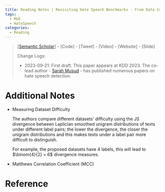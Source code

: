 ```yaml
---
title: Reading Notes | Revisiting Hate Speech Benchmarks - From Data Curation to System Deployment
tags:
  - MoE
  - HateSpeech
categories:
  - Reading
---
```


> [[Semantic Scholar](https://www.semanticscholar.org/paper/Revisiting-Hate-Speech-Benchmarks%3A-From-Data-to-Kulkarni-Masud/faf46bd0d88c582177d9bf9d0b3c3e30fd5a763e)] - [Code] - [Tweet] - [Video] - [Website] - [Slide]
>
> Change Logs:
>
> - 2023-09-21: First draft. This paper appears at KDD 2023. The co-lead author - [Sarah Musud](https://sara-02.github.io/) - has published numerous papers on hate speech detection.

# Additional Notes

- Measuring Dataset Difficulty

    The authors compare different datasets' difficulty using the JS divergence between Laplician smoothed unigram distributions of texts under different label pairs; the lower the divergence, the closer the unigram distributions and this makes texts under a label pair more difficult to distinguish. 

    For example, the proposed datasets have 4 labels, this will lead to $\binom{4}{2} = 6$ divergence measures.

- Matthews Correlation Coefficient (MCC)

    

# Reference

